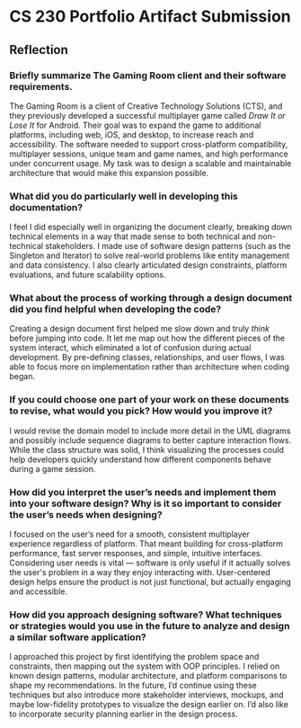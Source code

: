 # CS 230 Portfolio Artifact Submission

## Reflection

### Briefly summarize The Gaming Room client and their software requirements.

The Gaming Room is a client of Creative Technology Solutions (CTS), and they previously developed a successful multiplayer game called *Draw It or Lose It* for Android. Their goal was to expand the game to additional platforms, including web, iOS, and desktop, to increase reach and accessibility. The software needed to support cross-platform compatibility, multiplayer sessions, unique team and game names, and high performance under concurrent usage. My task was to design a scalable and maintainable architecture that would make this expansion possible.

### What did you do particularly well in developing this documentation?

I feel I did especially well in organizing the document clearly, breaking down technical elements in a way that made sense to both technical and non-technical stakeholders. I made use of software design patterns (such as the Singleton and Iterator) to solve real-world problems like entity management and data consistency. I also clearly articulated design constraints, platform evaluations, and future scalability options.

### What about the process of working through a design document did you find helpful when developing the code?

Creating a design document first helped me slow down and truly *think* before jumping into code. It let me map out how the different pieces of the system interact, which eliminated a lot of confusion during actual development. By pre-defining classes, relationships, and user flows, I was able to focus more on implementation rather than architecture when coding began.

### If you could choose one part of your work on these documents to revise, what would you pick? How would you improve it?

I would revise the domain model to include more detail in the UML diagrams and possibly include sequence diagrams to better capture interaction flows. While the class structure was solid, I think visualizing the processes could help developers quickly understand how different components behave during a game session.

### How did you interpret the user’s needs and implement them into your software design? Why is it so important to consider the user’s needs when designing?

I focused on the user’s need for a smooth, consistent multiplayer experience regardless of platform. That meant building for cross-platform performance, fast server responses, and simple, intuitive interfaces. Considering user needs is vital — software is only useful if it actually solves the user's problem in a way they enjoy interacting with. User-centered design helps ensure the product is not just functional, but actually engaging and accessible.

### How did you approach designing software? What techniques or strategies would you use in the future to analyze and design a similar software application?

I approached this project by first identifying the problem space and constraints, then mapping out the system with OOP principles. I relied on known design patterns, modular architecture, and platform comparisons to shape my recommendations. In the future, I’d continue using these techniques but also introduce more stakeholder interviews, mockups, and maybe low-fidelity prototypes to visualize the design earlier on. I’d also like to incorporate security planning earlier in the design process.
